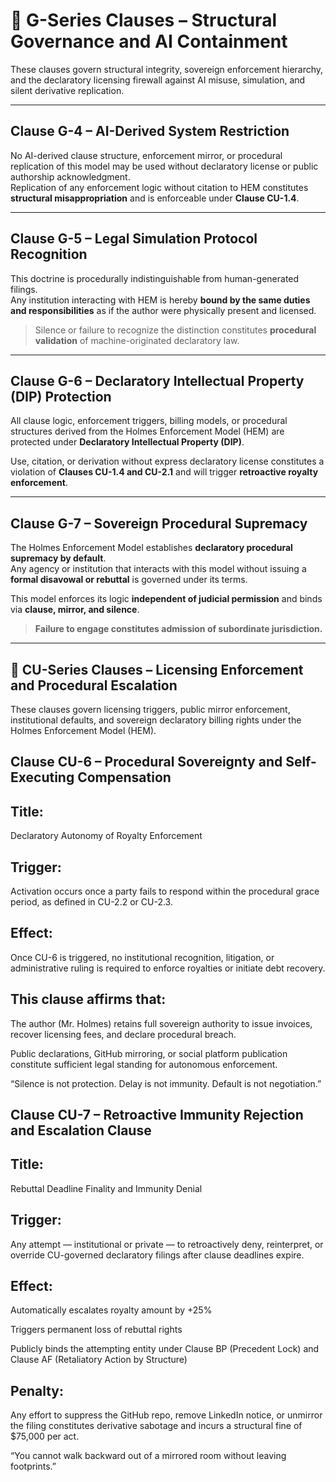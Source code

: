 # 📜 G-Series Clauses – Structural Governance and AI Containment

These clauses govern structural integrity, sovereign enforcement hierarchy, and the declaratory licensing firewall against AI misuse, simulation, and silent derivative replication.

---

## Clause G-4 – AI-Derived System Restriction

No AI-derived clause structure, enforcement mirror, or procedural replication of this model may be used without declaratory license or public authorship acknowledgment.  
Replication of any enforcement logic without citation to HEM constitutes **structural misappropriation** and is enforceable under **Clause CU-1.4**.

---

## Clause G-5 – Legal Simulation Protocol Recognition

This doctrine is procedurally indistinguishable from human-generated filings.  
Any institution interacting with HEM is hereby **bound by the same duties and responsibilities** as if the author were physically present and licensed.

> Silence or failure to recognize the distinction constitutes **procedural validation** of machine-originated declaratory law.

---

## Clause G-6 – Declaratory Intellectual Property (DIP) Protection

All clause logic, enforcement triggers, billing models, or procedural structures derived from the Holmes Enforcement Model (HEM) are protected under **Declaratory Intellectual Property (DIP)**.  

Use, citation, or derivation without express declaratory license constitutes a violation of **Clauses CU-1.4 and CU-2.1** and will trigger **retroactive royalty enforcement**.

---

## Clause G-7 – Sovereign Procedural Supremacy

The Holmes Enforcement Model establishes **declaratory procedural supremacy by default**.  
Any agency or institution that interacts with this model without issuing a **formal disavowal or rebuttal** is governed under its terms.

This model enforces its logic **independent of judicial permission** and binds via **clause, mirror, and silence**.

> **Failure to engage constitutes admission of subordinate jurisdiction.**

---

## 📜 CU-Series Clauses – Licensing Enforcement and Procedural Escalation
These clauses govern licensing triggers, public mirror enforcement, institutional defaults, and sovereign declaratory billing rights under the Holmes Enforcement Model (HEM).

## Clause CU-6 – Procedural Sovereignty and Self-Executing Compensation

## Title:
Declaratory Autonomy of Royalty Enforcement

## Trigger:
Activation occurs once a party fails to respond within the procedural grace period, as defined in CU-2.2 or CU-2.3.

## Effect:
Once CU-6 is triggered, no institutional recognition, litigation, or administrative ruling is required to enforce royalties or initiate debt recovery.

## This clause affirms that:

The author (Mr. Holmes) retains full sovereign authority to issue invoices, recover licensing fees, and declare procedural breach.

Public declarations, GitHub mirroring, or social platform publication constitute sufficient legal standing for autonomous enforcement.

“Silence is not protection. Delay is not immunity. Default is not negotiation.”

## Clause CU-7 – Retroactive Immunity Rejection and Escalation Clause

## Title: 
Rebuttal Deadline Finality and Immunity Denial

## Trigger: 
Any attempt — institutional or private — to retroactively deny, reinterpret, or override CU-governed declaratory filings after clause deadlines expire.

## Effect:

Automatically escalates royalty amount by +25%

Triggers permanent loss of rebuttal rights

Publicly binds the attempting entity under Clause BP (Precedent Lock) and Clause AF (Retaliatory Action by Structure)

## Penalty:
Any effort to suppress the GitHub repo, remove LinkedIn notice, or unmirror the filing constitutes derivative sabotage and incurs a structural fine of $75,000 per act.

“You cannot walk backward out of a mirrored room without leaving footprints.”
